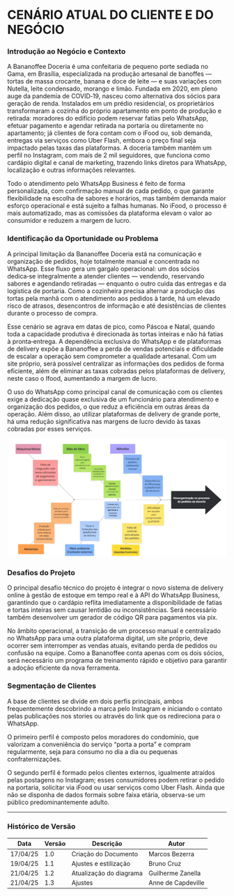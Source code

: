 # CENÁRIO ATUAL DO CLIENTE E DO NEGÓCIO

### Introdução ao Negócio e Contexto

A Bananoffee Doceria é uma confeitaria de pequeno porte sediada no Gama, em Brasília, especializada na
produção artesanal de banoffes — tortas de massa crocante, banana e doce de leite — e suas variações com
Nutella, leite condensado, morango e limão. Fundada em 2020, em pleno auge da pandemia de COVID‑19,
nasceu como alternativa dos sócios para geração de renda. Instalados em um prédio residencial, os
proprietários transformaram a cozinha do próprio apartamento em ponto de produção e retirada: moradores
do edifício podem reservar fatias pelo WhatsApp, efetuar pagamento e agendar retirada na portaria ou
diretamente no apartamento; já clientes de fora contam com o iFood ou, sob demanda, entregas via serviços
como Uber Flash, embora o preço final seja impactado pelas taxas das plataformas. A doceria também
mantém um perfil no Instagram, com mais de 2 mil seguidores, que funciona como cardápio digital e canal
de marketing, trazendo links diretos para WhatsApp, localização e outras informações relevantes.

Todo o atendimento pelo WhatsApp Business é feito de forma personalizada, com confirmação manual de
cada pedido, o que garante flexibilidade na escolha de sabores e horários, mas também demanda maior
esforço operacional e está sujeito a falhas humanas. No iFood, o processo é mais automatizado, mas as
comissões da plataforma elevam o valor ao consumidor e reduzem a margem de lucro.

### Identificação da Oportunidade ou Problema

A principal limitação da Bananoffee Doceria está na comunicação e organização de pedidos, hoje totalmente
manual e concentrada no WhatsApp. Esse fluxo gera um gargalo operacional: um dos sócios dedica‑se
integralmente a atender clientes — vendendo, reservando sabores e agendando retiradas — enquanto o outro
cuida das entregas e da logística de portaria. Como a cozinheira precisa alternar a produção das tortas pela
manhã com o atendimento aos pedidos à tarde, há um elevado risco de atrasos, desencontros de informação e
até desistências de clientes durante o processo de compra.

Esse cenário se agrava em datas de pico, como Páscoa e Natal, quando toda a capacidade produtiva é
direcionada às tortas inteiras e não há fatias à pronta‑entrega. A dependência exclusiva do WhatsApp e de
plataformas de delivery expõe a Bananoffee a perda de vendas potenciais e dificuldade de escalar a operação
sem comprometer a qualidade artesanal. Com um site próprio, será possível centralizar as
informações dos pedidos de forma eficiente, além de eliminar as taxas cobradas pelos plataformas de delivery, neste caso o Ifood,
aumentando a margem de lucro.

O uso do WhatsApp como principal canal de comunicação com os clientes exige a dedicação quase exclusiva
de um funcionário para atendimento e organização dos pedidos, o que reduz a eficiência em outras áreas da
operação. Além disso, ao utilizar plataformas de delivery de grande porte, há uma redução significativa nas
margens de lucro devido às taxas cobradas por esses serviços.

![Diagrama de Ishikawa](../../assets/Diagrama%20de%20Ishikawa.jpg)

### Desafios do Projeto

O principal desafio técnico do projeto é integrar o novo sistema de delivery online à gestão de estoque em
tempo real e à API do WhatsApp Business, garantindo que o cardápio reflita imediatamente a disponibilidade
de fatias e tortas inteiras sem causar lentidão ou inconsistências. Será necessário também desenvolver um
gerador de código QR para pagamentos via pix.

No âmbito operacional, a transição de um processo manual e centralizado no WhatsApp para uma outra
plataforma digital, um site próprio, deve ocorrer sem interromper as vendas atuais, evitando perda de pedidos
ou confusão na equipe. Como a Bananoffee conta apenas com os dois sócios, será necessário um programa de
treinamento rápido e objetivo para garantir a adoção eficiente da nova ferramenta.

### Segmentação de Clientes

A base de clientes se divide em dois perfis principais, ambos frequentemente descobrindo a marca pelo
Instagram e iniciando o contato pelas publicações nos stories ou através do link que os redireciona para o
WhatsApp.

O primeiro perfil é composto pelos moradores do condomínio, que valorizam a conveniência do serviço “porta
a porta” e compram regularmente, seja para consumo no dia a dia ou pequenas confraternizações.

O segundo perfil é formado pelos clientes externos, igualmente atraídos pelas postagens no Instagram; esses
consumidores podem retirar o pedido na portaria, solicitar via iFood ou usar serviços como Uber Flash. Ainda
que não se disponha de dados formais sobre faixa etária, observa-se um público predominantemente adulto.

---

### Histórico de Versão

| Data     | Versão | Descrição               | Autor              |
| -------- | ------ | ----------------------- | ------------------ |
| 17/04/25 | 1.0    | Criação do Documento    | Marcos Bezerra     |
| 19/04/25 | 1.1    | Ajustes e estilização   | Bruno Cruz         |
| 21/04/25 | 1.2    | Atualização do diagrama | Guilherme Zanella  |
| 21/04/25 | 1.3    | Ajustes                 | Anne de Capdeville |